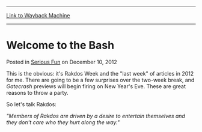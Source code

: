 
---
[Link to Wayback Machine](https://web.archive.org/web/20150808035531/http://magic.wizards.com/en/articles/archive/serious-fun/welcome-bash-2012-12-10)

[_metadata_:description]:- "This is the obvious: it's Rakdos Week and the `last week` of articles in 2012 for me. There are going to be a few surprises over the two-week break, and Gatecrash previews will begin firing on New Year's Eve. These are great reasons to throw a party. So let's talk Rakdos:"
[_metadata_:generator]:- "Drupal 7 (http://drupal.org)"
[_metadata_:node]:- "196811"
[_metadata_:publish_date]:- "2012-12-10"
[_metadata_:source]:- "div-main-content"
[_metadata_:title]:- "Welcome to the Bash"
[_metadata_:wayback_capture_timestamp]:- "2015-08-08 03:55:31"
[_metadata_:wayback_raw_url]:- "https://web.archive.org/web/20150808035531id_/http://magic.wizards.com/en/articles/archive/serious-fun/welcome-bash-2012-12-10"
[_metadata_:wayback_url]:- "http://magic.wizards.com/en/articles/archive/serious-fun/welcome-bash-2012-12-10"
---


Welcome to the Bash
===================



 Posted in [Serious Fun](/en/articles/columns/serious-fun-archive)
 on December 10, 2012 









This is the obvious: it's Rakdos Week and the "last week" of articles in 2012 for me. There are going to be a few surprises over the two-week break, and *Gatecrash* previews will begin firing on New Year's Eve. These are great reasons to throw a party. 

So let's talk Rakdos:

*"Members of Rakdos are driven by a desire to entertain themselves and they don't care who they hurt along the way."*  
  
 




